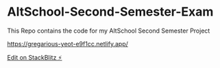 # AltSchool-Second-Semester-Exam
This Repo contains the code for my AltSchool Second Semester Project

https://gregarious-yeot-e9f1cc.netlify.app/



[Edit on StackBlitz ⚡️](https://stackblitz.com/edit/vitejs-vite-h8qv87)
